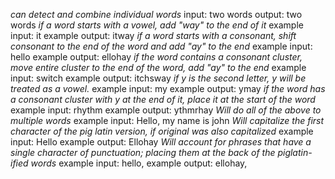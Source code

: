 
_can detect and combine individual words_
  input: two words
  output: two words
_if a word starts with a vowel, add "way" to the end of it_
  example input: it
  example output: itway
_if a word starts with a consonant, shift consonant to the end of the word and add "ay" to the end_
  example input: hello
  example output: ellohay
_if the word contains a consonant cluster, move entire cluster to the end of the word, add "ay" to the end_
  example input: switch
  example output: itchsway
_if y is the second letter, y will be treated as a vowel._
  example input: my
  example output: ymay
_if the word has a consonant cluster with y at the end of it, place it at the start of the word_
  example input: rhythm
  example output: ythmrhay
_Will do all of the above to multiple words_
  example input: Hello, my name is john
_Will capitalize the first character of the pig latin version, if original was also capitalized_
  example input: Hello
  example output: Ellohay
_Will account for phrases that have a single character of punctuation; placing them at the back of the piglatin-ified words_
  example input: hello,
  example output: ellohay,
